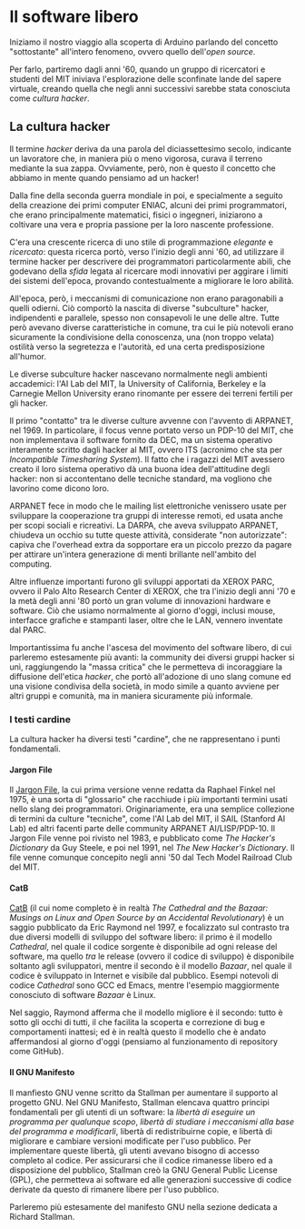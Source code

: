 # Il software libero

Iniziamo il nostro viaggio alla scoperta di Arduino parlando del concetto "sottostante" all'intero fenomeno, ovvero quello dell'*open source*.

Per farlo, partiremo dagli anni '60, quando un gruppo di ricercatori e studenti del MIT iniviava l'esplorazione delle sconfinate lande del sapere virtuale, creando quella che negli anni successivi sarebbe stata conosciuta come *cultura hacker*.

## La cultura hacker

Il termine *hacker* deriva da una parola del diciassettesimo secolo, indicante un lavoratore che, in maniera più o meno vigorosa, curava il terreno mediante la sua zappa. Ovviamente, però, non è questo il concetto che abbiamo in mente quando pensiamo ad un hacker!

Dalla fine della seconda guerra mondiale in poi, e specialmente a seguito della creazione dei primi computer ENIAC, alcuni dei primi programmatori, che erano principalmente matematici, fisici o ingegneri, iniziarono a coltivare una vera e propria passione per la loro nascente professione.

C'era una crescente ricerca di uno stile di programmazione *elegante* e *ricercato*: questa ricerca portò, verso l'inizio degli anni '60, ad utilizzare il termine hacker per descrivere dei programmatori particolarmente abili, che godevano della *sfida* legata al ricercare modi innovativi per aggirare i limiti dei sistemi dell'epoca, provando contestualmente a migliorare le loro abilità.

All'epoca, però, i meccanismi di comunicazione non erano paragonabili a quelli odierni. Ciò comportò la nascita di diverse "subculture" hacker, indipendenti e parallele, spesso non consapevoli le une delle altre. Tutte però avevano diverse caratteristiche in comune, tra cui le più notevoli erano sicuramente la condivisione della conoscenza, una (non troppo velata) ostilità verso la segretezza e l'autorità, ed una certa predisposizione all'humor.

Le diverse subculture hacker nascevano normalmente negli ambienti accademici: l'AI Lab del MIT, la University of California, Berkeley e la Carnegie Mellon University erano rinomante per essere dei terreni fertili per gli hacker.

Il primo "contatto" tra le diverse culture avvenne con l'avvento di ARPANET, nel 1969. In particolare, il focus venne portato verso un PDP-10 del MIT, che non implementava il software fornito da DEC, ma un sistema operativo interamente scritto dagli hacker al MIT, ovvero ITS (acronimo che sta per *Incompatible Timesharing System*). Il fatto che i ragazzi del MIT avessero creato il loro sistema operativo dà una buona idea dell'attitudine degli hacker: non si accontentano delle tecniche standard, ma vogliono che lavorino come dicono loro.

ARPANET fece in modo che le mailing list elettroniche venissero usate per sviluppare la cooperazione tra gruppi di interesse remoti, ed usata anche per scopi sociali e ricreativi. La DARPA, che aveva sviluppato ARPANET, chiudeva un occhio su tutte queste attività, considerate "non autorizzate": capiva che l'overhead extra da sopportare era un piccolo prezzo da pagare per attirare un'intera generazione di menti brillante nell'ambito del computing.

Altre influenze importanti furono gli sviluppi apportati da XEROX PARC, ovvero il Palo Alto Research Center di XEROX, che tra l'inizio degli anni '70 e la metà degli anni '80 portò un gran volume di innovazioni hardware e software. Ciò che usiamo normalmente al giorno d'oggi, inclusi mouse, interfacce grafiche e stampanti laser, oltre che le LAN, vennero inventate dal PARC.

Importantissima fu anche l'ascesa del movimento del software libero, di cui parleremo estesamente più avanti: la community dei diversi gruppi hacker si unì, raggiungendo la "massa critica" che le permetteva di incoraggiare la diffusione dell'etica *hacker*, che portò all'adozione di uno slang comune ed una visione condivisa della società, in modo simile a quanto avviene per altri gruppi e comunità, ma in maniera sicuramente più informale.

### I testi cardine

La cultura hacker ha diversi testi "cardine", che ne rappresentano i punti fondamentali.

#### Jargon File

Il [Jargon File](https://en.wikipedia.org/wiki/Jargon_File), la cui prima versione venne redatta da Raphael Finkel nel 1975, è una sorta di "glossario" che racchiude i più importanti termini usati nello slang dei programmatori. Originariamente, era una semplice collezione di termini da culture "tecniche", come l'AI Lab del MIT, il SAIL (Stanford AI Lab) ed altri facenti parte delle community ARPANET AI/LISP/PDP-10. Il Jargon File venne poi rivisto nel 1983, e pubblicato come *The Hacker's Dictionary* da Guy Steele, e poi nel 1991, nel *The New Hacker's Dictionary*. Il file venne comunque concepito negli anni '50 dal Tech Model Railroad Club del MIT.

#### CatB

[CatB](https://en.wikipedia.org/wiki/The_Cathedral_and_the_Bazaar) (il cui nome completo è in realtà *The Cathedral and the Bazaar: Musings on Linux and Open Source by an Accidental Revolutionary*) è un saggio pubblicato da Eric Raymond nel 1997, e focalizzato sul contrasto tra due diversi modelli di sviluppo del software libero: il primo è il modello *Cathedral*, nel quale il codice sorgente è disponibile ad ogni release del software, ma quello *tra* le release (ovvero il codice di sviluppo) è disponibile soltanto agli sviluppatori, mentre il secondo è il modello *Bazaar*, nel quale il codice è sviluppato in Internet e visibile dal pubblico. Esempi notevoli di codice *Cathedral* sono GCC ed Emacs, mentre l'esempio maggiormente conosciuto di software *Bazaar* è Linux.

Nel saggio, Raymond afferma che il modello migliore è il secondo: tutto è sotto gli occhi di tutti, il che facilita la scoperta e correzione di bug e comportamenti inattesi; ed è in realtà questo il modello che è andato affermandosi al giorno d'oggi (pensiamo al funzionamento di repository come GitHub).

#### Il GNU Manifesto

Il manfiesto GNU venne scritto da Stallman per aumentare il supporto al progetto GNU. Nel GNU Manifesto, Stallman elencava quattro principi fondamentali per gli utenti di un software: la *libertà di eseguire un programma per qualunque scopo*, *libertà di studiare i meccanismi alla base del programma e modificarli*, libertà di redistribuirne copie, e libertà di migliorare e cambiare versioni modificate per l'uso pubblico. Per implementare queste libertà, gli utenti avevano bisogno di accesso completo al codice. Per assicurarsi che il codice rimanesse libero ed a disposizione del pubblico, Stallman creò la GNU General Public License (GPL), che permetteva ai software ed alle generazioni successive di codice derivate da questo di rimanere libere per l'uso pubblico.

Parleremo più estesamente del manifesto GNU nella sezione dedicata a Richard Stallman.
